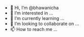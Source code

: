 - 👋 Hi, I’m @bhawanicha
- 👀 I’m interested in ...
- 🌱 I’m currently learning ...
- 💞️ I’m looking to collaborate on ...
- 📫 How to reach me ...

<!---
bhawanicha/bhawanicha is a ✨ special ✨ repository because its `README.md` (this file) appears on your GitHub profile.
You can click the Preview link to take a look at your changes.
--->

